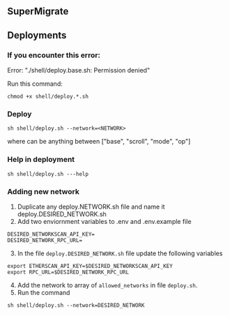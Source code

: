 ## SuperMigrate

## Deployments

### If you encounter this error:
Error: "./shell/deploy.base.sh: Permission denied"

Run this command:
```
chmod +x shell/deploy.*.sh
```

### Deploy
```
sh shell/deploy.sh --network=<NETWORK>
```

where <NETWORK> can be anything between ["base", "scroll", "mode", "op"]

### Help in deployment
```
sh shell/deploy.sh ---help
```

### Adding new network

1. Duplicate any deploy.NETWORK.sh file and name it deploy.DESIRED_NETWORK.sh
2. Add two enviornment variables to .env and .env.example file
```
DESIRED_NETWORKSCAN_API_KEY=
DESIRED_NETWORK_RPC_URL=
```
3. In the file `deploy.DESIRED_NETWORK.sh` file update the following variables
```
export ETHERSCAN_API_KEY=$DESIRED_NETWORKSCAN_API_KEY
export RPC_URL=$DESIRED_NETWORK_RPC_URL
```
4. Add the network to array of `allowed_networks` in file `deploy.sh`.
5. Run the command
```
sh shell/deploy.sh --network=DESIRED_NETWORK
```